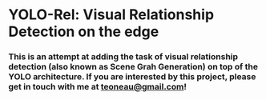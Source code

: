 # YOLO-Rel: Visual Relationship Detection on the edge

### This is an attempt at adding the task of visual relationship detection (also known as Scene Grah Generation) on top of the YOLO architecture. If you are interested by this project, please get in touch with me at [teoneau@gmail.com](mailto:teoneau@gmail.com)!